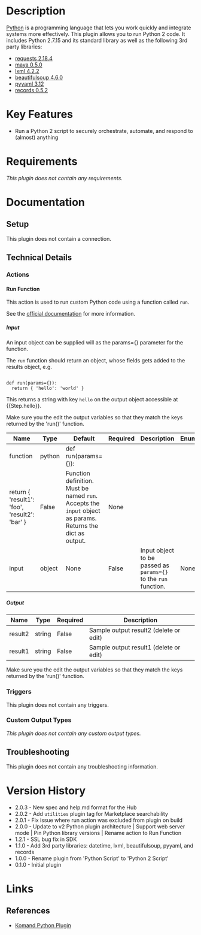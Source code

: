 # Description

[Python](https://www.python.org/) is a programming language that lets you work quickly and integrate systems more effectively. This plugin allows you to run Python 2 code. It includes Python 2.7.15 and its standard library as well as the following 3rd party libraries:

* [requests 2.18.4](https://www.python-requests.org/en/master/)
* [maya 0.5.0](https://pypi.python.org/pypi/maya)
* [lxml 4.2.2](http://lxml.de/)
* [beautifulsoup 4.6.0](https://www.crummy.com/software/BeautifulSoup/)
* [pyyaml 3.12](http://pyyaml.org/)
* [records 0.5.2](https://github.com/kennethreitz/records)

# Key Features

* Run a Python 2 script to securely orchestrate, automate, and respond to (almost) anything

# Requirements

_This plugin does not contain any requirements._

# Documentation

## Setup

This plugin does not contain a connection.

## Technical Details

### Actions

#### Run Function

This action is used to run custom Python code using a function called `run`.

See the [official documentation](https://docs.komand.com/docs/python-script-plugin) for more information.

##### Input

An input object can be supplied will as the params={} parameter for the function.

The `run` function should return an object,
whose fields gets added to the results object, e.g.

```

def run(params={}):
  return { 'hello': 'world' }

```

This returns a string with key `hello` on the output object accessible at {{Step.hello}}.

Make sure you the edit the output variables so that they match the keys returned by the 'run()' function.

|Name|Type|Default|Required|Description|Enum|
|----|----|-------|--------|-----------|----|
|function|python|def run(params={})\:
  return { 'result1'\: 'foo', 'result2'\: 'bar' }|False|Function definition. Must be named `run`. Accepts the `input` object as params. Returns the dict as output.|None|
|input|object|None|False|Input object to be passed as `params={}` to the `run` function.|None|

##### Output

|Name|Type|Required|Description|
|----|----|--------|-----------|
|result2|string|False|Sample output result2 (delete or edit)|
|result1|string|False|Sample output result1 (delete or edit)|

Make sure you the edit the output variables so that they match the keys returned by the 'run()' function.

### Triggers

This plugin does not contain any triggers.

### Custom Output Types

_This plugin does not contain any custom output types._

## Troubleshooting

This plugin does not contain any troubleshooting information.

# Version History

* 2.0.3 - New spec and help.md format for the Hub
* 2.0.2 - Add `utilities` plugin tag for Marketplace searchability
* 2.0.1 - Fix issue where run action was excluded from plugin on build
* 2.0.0 - Update to v2 Python plugin architecture | Support web server mode | Pin Python library versions | Rename action to Run Function
* 1.2.1 - SSL bug fix in SDK
* 1.1.0 - Add 3rd party libraries: datetime, lxml, beautifulsoup, pyyaml, and records
* 1.0.0 - Rename plugin from 'Python Script' to 'Python 2 Script'
* 0.1.0 - Initial plugin

# Links

## References

* [Komand Python Plugin](https://komand.zendesk.com/hc/en-us/articles/115000571528)

